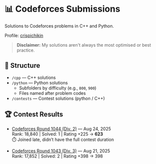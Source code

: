 # 📊 Codeforces Submissions

Solutions to Codeforces problems in C++ and Python.

Profile: [crispichikin](https://codeforces.com/profile/crispichikin)

> **Disclaimer:** My solutions aren't always the most optimised or best practice.

## 📂 Structure
- `/cpp` — C++ solutions
- `/python` — Python solutions
  - Subfolders by difficulty (e.g., `800`, `900`)
  - Files named after problem codes
- `/contests` — Contest solutions (python / C++)

## 🏆 Contest Results

- [Codeforces Round 1044 (Div. 2)](https://codeforces.com/contest/2133) — Aug 24, 2025  
  Rank: 18,840 | Solved: 1 | Rating +225 → **623**  
  ⏱️ Joined late, didn’t have the full contest duration  

- [Codeforces Round 1043 (Div. 3)](https://codeforces.com/contest/2132) — Aug 21, 2025  
  Rank: 17,852 | Solved: 2 | Rating +398 → 398  


